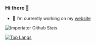 ### Hi there 👋

- 🔭 I’m currently working on my <a href="https://imperiator.tk">website</a>

<img align="center" src="https://github-readme-stats.vercel.app/api?username=Imperiator&include_all_commits=true&count_private=true&show_icons=true&line_height=20&title_color=7A7ADB&icon_color=2234AE&text_color=D3D3D3&bg_color=0,000000,130F40" alt="Imperiator Github Stats">


[![Top Langs](https://github-readme-stats.vercel.app/api/top-langs/?username=Imperiator&langs_count=8)](https://github.com/anuraghazra/github-readme-stats)

